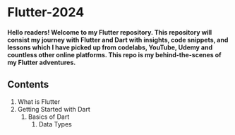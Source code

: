 # Flutter-2024

#### Hello readers! Welcome to my Flutter repository. This repository will consist my journey with Flutter and Dart with insights, code snippets, and lessons which I have picked up from codelabs, YouTube, Udemy and countless other online platforms. This repo is my behind-the-scenes of my Flutter adventures.

## Contents
<ol>
<li>What is Flutter

<li> Getting Started with Dart
<ol>
<li> Basics of Dart
<ol>
<li> Data Types
</ol>
</ol>
</ol>